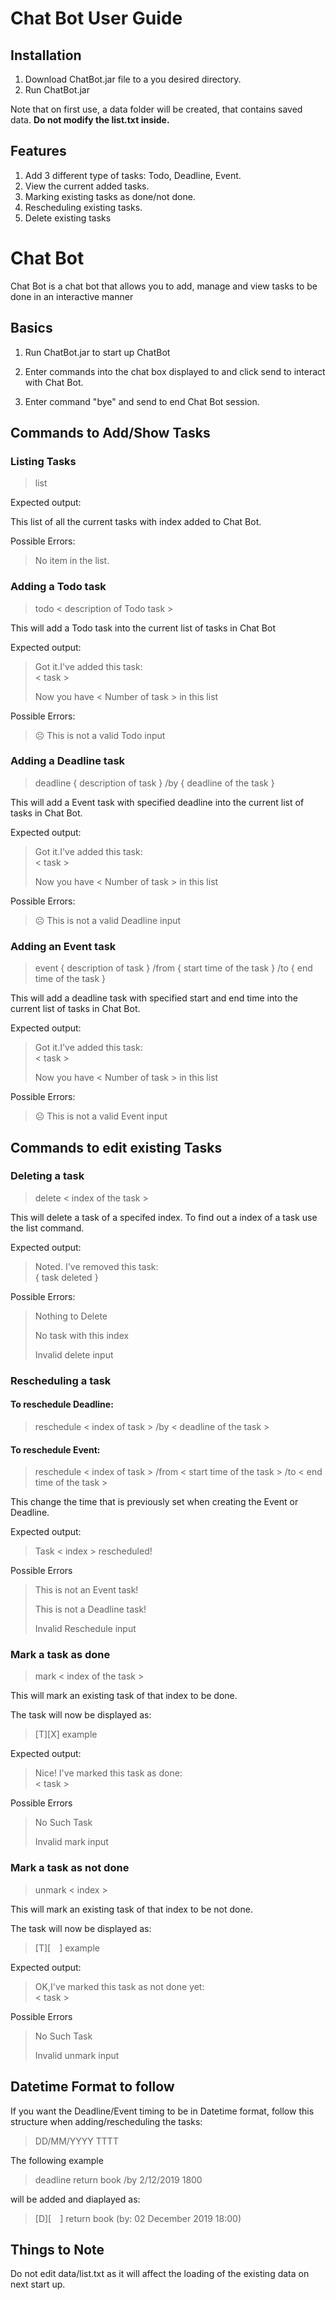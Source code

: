 # Chat Bot User Guide

## Installation
1. Download ChatBot.jar file to a you desired directory.
2. Run ChatBot.jar

Note that on first use, a data folder will be created, that contains saved data. **Do not modify the list.txt inside.**

## Features 

1. Add 3 different type of tasks: Todo, Deadline, Event.
2. View the current added tasks.
3. Marking existing tasks as done/not done.
4. Rescheduling existing tasks.
5. Delete existing tasks

# Chat Bot

Chat Bot is a chat bot that allows you to add, manage and view tasks to be done in an interactive manner

## Basics

1. Run ChatBot.jar to start up ChatBot

2. Enter commands into the chat box displayed to and click send to interact with Chat Bot.

3. Enter command "bye" and send to end Chat Bot session.


## Commands to Add/Show Tasks

### Listing Tasks
> list

Expected output: 

This list of all the current tasks with index added to Chat Bot.

Possible Errors:
> No item in the list.



### Adding a Todo task
> todo < description of Todo task >

This will add a Todo task into the current list of tasks in Chat Bot

Expected output:
> Got it.I've added this task: <br/>
> < task >
> 
> Now you have < Number of task > in this list

Possible Errors:
> ☹ This is not a valid Todo input


### Adding a Deadline task
> deadline { description of task } /by { deadline of the task }

This will add a Event task with specified deadline into the current list of tasks in Chat Bot.

Expected output:
> Got it.I've added this task: <br/>
> < task >
>
> Now you have < Number of task > in this list

Possible Errors:
> ☹ This is not a valid Deadline input

### Adding an Event task
> event { description of task } /from { start time of the task } /to { end time of the task }

This will add a deadline task with specified start and end time into the current list of tasks in Chat Bot.

Expected output:
> Got it.I've added this task: <br/>
> < task >
>
> Now you have < Number of task > in this list

Possible Errors:
> ☹ This is not a valid Event input



## Commands to edit existing Tasks

### Deleting a task
> delete < index of the task >

This will delete a task of a specifed index. To find out a index of a task use the list command.

Expected output:
> Noted. I've removed this task: <br /> { task deleted }

Possible Errors:
> Nothing to Delete 
> 
> No task with this index
> 
> Invalid delete input

### Rescheduling a task

#### To reschedule Deadline:
> reschedule < index of task > /by < deadline of the task >

#### To reschedule Event:
> reschedule < index of task > /from < start time of the task > /to < end time of the task >

This change the time that is previously set when creating the Event or Deadline.

Expected output:
> Task < index > rescheduled!

Possible Errors
> This is not an Event task!
>
> This is not a Deadline task!
>
> Invalid Reschedule input

### Mark a task as done
> mark < index of the task >

This will mark an existing task of that index to be done.

The task will now be displayed as:
> [T][X] example

Expected output:
> Nice! I've marked this task as done: <br/> < task >

Possible Errors
> No Such Task
>
> Invalid mark input

### Mark a task as not done
> unmark < index >

This will mark an existing task of that index to be not done.

The task will now be displayed as:
> [T][&ensp;&ensp;] example

Expected output:
> OK,I've marked this task as not done yet:<br/> < task >
 
Possible Errors
> No Such Task
> 
> Invalid unmark input

## Datetime Format to follow

If you want the Deadline/Event timing to be in Datetime format, follow this structure when adding/rescheduling the tasks:

> DD/MM/YYYY TTTT

The following example

> deadline return book /by 2/12/2019 1800

will be added and diaplayed as:

> [D][&ensp;&ensp;] return book (by: 02 December 2019 18:00)

## Things to Note

Do not edit data/list.txt as it will affect the loading of the existing data on next start up.
